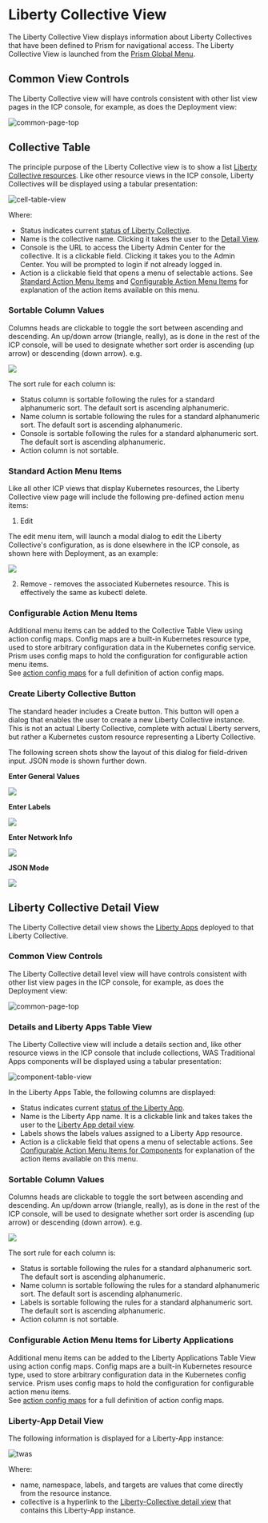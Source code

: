 # Liberty Collective View 

The Liberty Collective View displays information about Liberty Collectives that have been defined to Prism for navigational access. The Liberty Collective View is launched from the [Prism Global Menu](https://github.com/kappnav/design/blob/master/UI-layout.md#prism-global-menu).

## Common View Controls 

The Liberty Collective view will have controls consistent with other list view pages in the ICP console, for example, as does the Deployment view: 

![common-page-top](https://github.com/kappnav/design/blob/master/images/common-screen-top.png)

## Collective Table

The principle purpose of the Liberty Collective view is to show a list [Liberty Collective resources](https://github.com/kappnav/design/blob/master/custom-resources.md#liberty-collective). Like other resource views in the ICP console, Liberty Collectives will be displayed using a tabular presentation: 

![cell-table-view](https://github.com/kappnav/design/blob/master/images/collective-view.png)

Where:

- Status indicates current [status of Liberty Collective](https://github.com/kappnav/design/blob/master/custom-resources.md#liberty-collective).
- Name is the collective name. Clicking it takes the user to the [ Detail View](#collective-app-view).
- Console is the URL to access the Liberty Admin Center for the collective. It is a clickable field.  Clicking it takes you to the Admin Center.  You will be prompted to login if not already logged in. 
- Action is a clickable field that opens a menu of selectable actions. See [Standard Action Menu Items](#standard-action-menu-items) and [Configurable Action Menu Items](#configurable-action-menu-items) for explanation of the action items available on this menu.

### Sortable Column Values 

Columns heads are clickable to toggle the sort between ascending and descending.  An up/down arrow (triangle, really), as is done in the rest of the ICP console, will be used to designate whether sort order is ascending (up arrow) or descending (down arrow).  e.g. 

![](https://github.com/kappnav/design/blob/master/images/clickable-column-head.png)

The sort rule for each column is: 

- Status column is sortable following the rules for a standard alphanumeric sort. 
  The default sort is ascending alphanumeric. 
- Name column is sortable following the rules for a standard alphanumeric sort. 
  The default sort is ascending alphanumeric. 
- Console is sortable following the rules for a standard alphanumeric sort. 
  The default sort is ascending alphanumeric.
- Action column is not sortable. 

### Standard Action Menu Items

Like all other ICP views that display Kubernetes resources, the Liberty Collective view page will include the following pre-defined action menu items: 

1. Edit 

The edit menu item, will launch a modal dialog to edit the Liberty Collective's configuration, as is done elsewhere in the ICP console, as shown here with Deployment, as an example: 

![](https://github.com/kappnav/design/blob/master/images/resource-edit-modal.png)

2. Remove - removes the associated Kubernetes resource. This is effectively the same as kubectl delete. 

### Configurable Action Menu Items

Additional menu items can be added to the Collective Table View using action config maps.  Config maps are a built-in Kubernetes resource type, used to store arbitrary configuration data in the Kubernetes config service.  Prism uses config maps to hold the configuration for configurable action menu items.  
See [action config maps](https://github.com/kappnav/design/blob/master/actions-config-maps.md) for a full definition of action config maps. 


### Create Liberty Collective Button 

The standard header includes a Create button.  This button will open a dialog that enables the user to create a new Liberty Collective instance. This is not an actual Liberty Collective, complete with actual Liberty servers, but rather a Kubernetes custom resource representing a Liberty Collective. 

The following screen shots show the layout of this dialog for field-driven input.  JSON mode is shown further down. 

**Enter General Values**

![](https://github.com/kappnav/design/blob/master/images/create-collective-1.png)

**Enter Labels**

![](https://github.com/kappnav/design/blob/master/images/create-collective-2.png)

**Enter Network Info**

![](https://github.com/kappnav/design/blob/master/images/create-collective-3.png)


**JSON Mode**

![](https://github.com/kappnav/design/blob/master/images/create-collective-json.png)

## Liberty Collective Detail View

The Liberty Collective detail view shows the [Liberty Apps](https://github.com/kappnav/design/blob/master/custom-resources.md#liberty-app) deployed to that Liberty Collective. 

### Common View Controls

The Liberty Collective detail level view will have controls consistent with other list view pages in the ICP console, for example, as does the Deployment view: 

![common-page-top](https://github.com/kappnav/design/blob/master/images/common-screen-top.png)

### Details and Liberty Apps Table View 

The Liberty Collective view will include a details section and, like other resource views in the ICP console that include collections, WAS Traditional Apps components will be displayed using a tabular presentation: 

![component-table-view](https://github.com/kappnav/design/blob/master/images/collective-app-view.png)

In the Liberty Apps Table, the following columns are displayed: 

- Status indicates current [status of the Liberty App](https://github.com/kappnav/design/blob/master/custom-resources.md#liberty-app-status-values).
- Name is the Liberty App name. It is a clickable link and takes takes the user to the [Liberty App detail view](https://github.com/kappnav/design/blob/master/liberty-collective-ui.md#liberty-app-detail-view).
- Labels shows the labels values assigned to a Liberty App resource. 
- Action is a clickable field that opens a menu of selectable actions. See [Configurable Action Menu Items for Components](#configurable-action-menu-items-for-components) for explanation of the action items available on this menu.

### Sortable Column Values 

Columns heads are clickable to toggle the sort between ascending and descending.  An up/down arrow (triangle, really), as is done in the rest of the ICP console, will be used to designate whether sort order is ascending (up arrow) or descending (down arrow).  e.g. 

![](https://github.com/kappnav/design/blob/master/images/clickable-column-head.png)

The sort rule for each column is:

- Status is sortable following the rules for a standard alphanumeric sort. 
  The default sort is ascending alphanumeric. 
- Name column is sortable following the rules for a standard alphanumeric sort. 
  The default sort is ascending alphanumeric. 
- Labels is sortable following the rules for a standard alphanumeric sort. 
  The default sort is ascending alphanumeric.
- Action column is not sortable.  


### Configurable Action Menu Items for Liberty Applications 

Additional menu items can be added to the Liberty Applications Table View using action config maps.  Config maps are a built-in Kubernetes resource type, used to store arbitrary configuration data in the Kubernetes config service.  Prism uses config maps to hold the configuration for configurable action menu items.  
See [action config maps](https://github.com/kappnav/design/blob/master/actions-config-maps.md) for a full definition of action config maps. 

### Liberty-App Detail View

The following information is displayed for a Liberty-App instance: 

![twas](https://github.com/kappnav/design/blob/master/images/liberty-app-detail-view.png)

Where: 

- name, namespace, labels, and targets are values that come directly from the resource instance.
- collective is a hyperlink to the [Liberty-Collective detail view](https://github.com/kappnav/design/blob/master/liberty-collective-ui.md#liberty-collective-detail-view) that contains this Liberty-App instance. 

